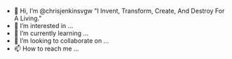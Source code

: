 - 👋 Hi, I’m @chrisjenkinsvgw "I Invent, Transform, Create, And Destroy For A Living."
- 👀 I’m interested in ...
- 🌱 I’m currently learning ...
- 💞️ I’m looking to collaborate on ...
- 📫 How to reach me ...

<!---
chrisjenkinsvgw/chrisjenkinsvgw is a ✨ special ✨ repository because its `README.md` (this file) appears on your GitHub profile.
You can click the Preview link to take a look at your changes.
--->
